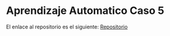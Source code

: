 # Aprendizaje Automatico Caso 5

El enlace al repositorio es el siguiente: [Repositorio](https://github.com/MiguelGG03/AprendizajeAutomatico_Caso5.git)
